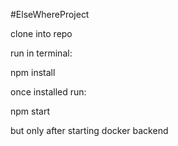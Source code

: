 #ElseWhereProject 

clone into repo 

run in terminal:

npm install

once installed run:

npm start 


but only after starting docker backend
